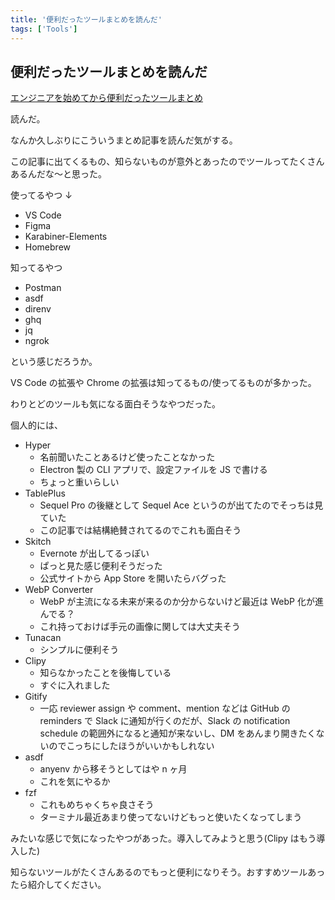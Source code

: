 ```yaml
---
title: '便利だったツールまとめを読んだ'
tags: ['Tools']
---
```


## 便利だったツールまとめを読んだ

[エンジニアを始めてから便利だったツールまとめ](https://zenn.dev/nakaatsu/articles/7133e16a0f787c)

読んだ。

なんか久しぶりにこういうまとめ記事を読んだ気がする。

この記事に出てくるもの、知らないものが意外とあったのでツールってたくさんあるんだな〜と思った。

使ってるやつ ↓

- VS Code
- Figma
- Karabiner-Elements
- Homebrew

知ってるやつ

- Postman
- asdf
- direnv
- ghq
- jq
- ngrok

という感じだろうか。

VS Code の拡張や Chrome の拡張は知ってるもの/使ってるものが多かった。

わりとどのツールも気になる面白そうなやつだった。

個人的には、

- Hyper
  - 名前聞いたことあるけど使ったことなかった
  - Electron 製の CLI アプリで、設定ファイルを JS で書ける
  - ちょっと重いらしい
- TablePlus
  - Sequel Pro の後継として Sequel Ace というのが出てたのでそっちは見ていた
  - この記事では結構絶賛されてるのでこれも面白そう
- Skitch
  - Evernote が出してるっぽい
  - ぱっと見た感じ便利そうだった
  - 公式サイトから App Store を開いたらバグった
- WebP Converter
  - WebP が主流になる未来が来るのか分からないけど最近は WebP 化が進んでる？
  - これ持っておけば手元の画像に関しては大丈夫そう
- Tunacan
  - シンプルに便利そう
- Clipy
  - 知らなかったことを後悔している
  - すぐに入れました
- Gitify
  - 一応 reviewer assign や comment、mention などは GitHub の reminders で Slack に通知が行くのだが、Slack の notification schedule の範囲外になると通知が来ないし、DM をあんまり開きたくないのでこっちにしたほうがいいかもしれない
- asdf
  - anyenv から移そうとしてはや n ヶ月
  - これを気にやるか
- fzf
  - これもめちゃくちゃ良さそう
  - ターミナル最近あまり使ってないけどもっと使いたくなってしまう

みたいな感じで気になったやつがあった。導入してみようと思う(Clipy はもう導入した)

知らないツールがたくさんあるのでもっと便利になりそう。おすすめツールあったら紹介してください。
